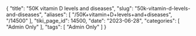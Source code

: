 {
    "title": "50K vitamin D levels and diseases",
    "slug": "50k-vitamin-d-levels-and-diseases",
    "aliases": [
        "/50K+vitamin+D+levels+and+diseases",
        "/14500"
    ],
    "tiki_page_id": 14500,
    "date": "2023-06-28",
    "categories": [
        "Admin Only"
    ],
    "tags": [
        "Admin Only"
    ]
}